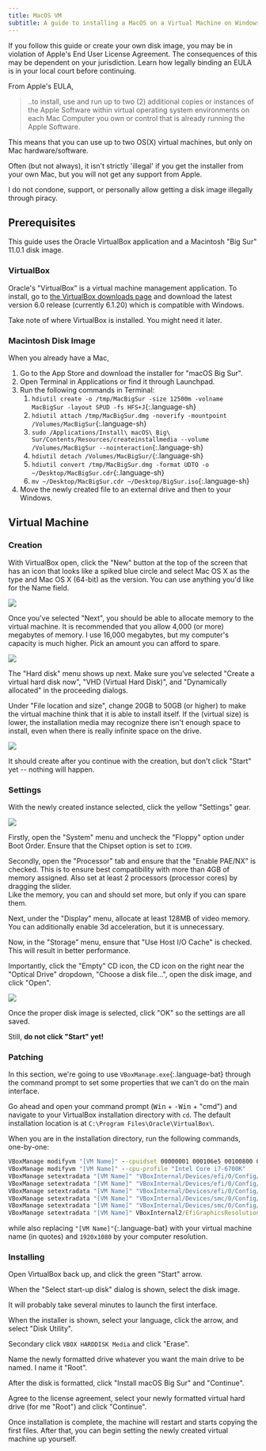 ```yaml
---
title: MacOS VM
subtitle: A guide to installing a MacOS on a Virtual Machine on Windows --- even without an Intel processor
---
```


If you follow this guide or create your own disk image, you may be in violation of Apple's End User License Agreement. The consequences of this may be dependent on your jurisdiction. Learn how legally binding an EULA is in your local court before continuing.

From Apple's EULA,

> ..to install, use and run up to two (2) additional copies or instances of the Apple Software within virtual operating system environments on each Mac Computer you own or control that is already running the Apple Software.

This means that you can use up to two OS(X) virtual machines, but only on Mac hardware/software.

Often (but not always), it isn't strictly 'illegal' if you get the installer from your own Mac, but you will not get any support from Apple.

I do not condone, support, or personally allow getting a disk image illegally through piracy.

## Prerequisites

This guide uses the Oracle VirtualBox application and a Macintosh "Big Sur" 11.0.1 disk image.

### VirtualBox

Oracle's "VirtualBox" is a virtual machine management application. To install, go to [the VirtualBox downloads page](https://www.virtualbox.org/wiki/Downloads) and download the latest version 6.0 release (currently 6.1.20) which is compatible with Windows.

Take note of where VirtualBox is installed. You might need it later.

### Macintosh Disk Image

When you already have a Mac,

1. Go to the App Store and download the installer for "macOS Big Sur".
2. Open Terminal in Applications or find it through Launchpad.
3. Run the following commands in Terminal:
    1. `hdiutil create -o /tmp/MacBigSur -size 12500m -volname MacBigSur -layout SPUD -fs HFS+J`{:.language-sh}
    2. `hdiutil attach /tmp/MacBigSur.dmg -noverify -mountpoint /Volumes/MacBigSur`{:.language-sh}
    3. `sudo /Applications/Install\ macOS\ Big\ Sur/Contents/Resources/createinstallmedia --volume /Volumes/MacBigSur --nointeraction`{:.language-sh}
    4. `hdiutil detach /Volumes/MacBigSur/`{:.language-sh}
    5. `hdiutil convert /tmp/MacBigSur.dmg -format UDTO -o ~/Desktop/MacBigSur.cdr`{:.language-sh}
    6. `mv ~/Desktop/MacBigSur.cdr ~/Desktop/BigSur.iso`{:.language-sh}
4. Move the newly created file to an external drive and then to your Windows.

## Virtual Machine

### Creation

With VirtualBox open, click the "New" button at the top of the screen that has an icon that looks like a spiked blue circle and select Mac OS X as the type and Mac OS X (64-bit) as the version. You can use anything you'd like for the Name field.

![](/img/mac-vm/create.png)

Once you've selected "Next", you should be able to allocate memory to the virtual machine. It is recommended that you allow 4,000 (or more) megabytes of memory. I use 16,000 megabytes, but my computer's capacity is much higher. Pick an amount you can afford to spare.

![](/img/mac-vm/memory.png)

The "Hard disk" menu shows up next. Make sure you've selected "Create a virtual hard disk now", "VHD (Virtual Hard Disk)", and "Dynamically allocated" in the proceeding dialogs.

Under "File location and size", change 20GB to 50GB (or higher) to make the virtual machine think that it is able to install itself. If the (virtual size) is lower, the installation media may recognize there isn't enough space to install, even when there is really infinite space on the drive.

![](/img/mac-vm/disk-size.png)

It should create after you continue with the creation, but don't click "Start" yet -- nothing will happen.

### Settings

With the newly created instance selected, click the yellow "Settings" gear.

![](/img/mac-vm/settings.png)

Firstly, open the "System" menu and uncheck the "Floppy" option under Boot Order. Ensure that the Chipset option is set to `ICH9`.

Secondly, open the "Processor" tab and ensure that the "Enable PAE/NX" is checked. This is to ensure best compatibility with more than 4GB of memory assigned. Also set at least 2 processors (processor cores) by dragging the slider.  
Like the memory, you can and should set more, but only if you can spare them.

Next, under the "Display" menu, allocate at least 128MB of video memory. You can additionally enable 3d acceleration, but it is unnecessary.

Now, in the "Storage" menu, ensure that "Use Host I/O Cache" is checked. This will result in better performance.

Importantly, click the "Empty" CD icon, the CD icon on the right near the "Optical Drive" dropdown, "Choose a disk file...", open the disk image, and click "Open".

![](/img/mac-vm/open.png)

Once the proper disk image is selected, click "OK" so the settings are all saved.

Still, **do not click "Start" yet!**

### Patching

In this section, we're going to use `VBoxManage.exe`{:.language-bat} through the command prompt to set some properties that we can't do on the main interface.

Go ahead and open your command prompt (<kbd>Win</kbd> + <kbd>-Win</kbd> + "cmd") and navigate to your VirtualBox installation directory with `cd`. The default installation location is at `C:\Program Files\Oracle\VirtualBox\`.

When you are in the installation directory, run the following commands, one-by-one:

```bat
VBoxManage modifyvm "[VM Name]" --cpuidset 00000001 000106e5 00100800 0098e3fd bfebfbff
VBoxManage modifyvm "[VM Name]" --cpu-profile "Intel Core i7-6700K"
VBoxManage setextradata "[VM Name]" "VBoxInternal/Devices/efi/0/Config/DmiSystemProduct" "iMac11,3"
VBoxManage setextradata "[VM Name]" "VBoxInternal/Devices/efi/0/Config/DmiSystemVersion" "1.0"
VBoxManage setextradata "[VM Name]" "VBoxInternal/Devices/efi/0/Config/DmiBoardProduct" "Iloveapple"
VBoxManage setextradata "[VM Name]" "VBoxInternal/Devices/smc/0/Config/DeviceKey" "ourhardworkbythesewordsguardedpleasedontsteal(c)AppleComputerInc"
VBoxManage setextradata "[VM Name]" "VBoxInternal/Devices/smc/0/Config/GetKeyFromRealSMC" 1
VBoxManage setextradata "[VM Name]" VBoxInternal2/EfiGraphicsResolution 1920x1080
```

while also replacing `"[VM Name]"`{:.language-bat} with your virtual machine name (in quotes) and `1920x1080` by your computer resolution.

### Installing

Open VirtualBox back up, and click the green "Start" arrow. 

When the "Select start-up disk" dialog is shown, select the disk image.

It will probably take several minutes to launch the first interface.

When the installer is shown, select your language, click the arrow, and select "Disk Utility".

Secondary click `VBOX HARDDISK Media` and click "Erase".

Name the newly formatted drive whatever you want the main drive to be named. I name it "Root".

After the disk is formatted, click "Install macOS Big Sur" and "Continue".

Agree to the license agreement, select your newly formatted virtual hard drive (for me "Root") and click "Continue".

Once installation is complete, the machine will restart and starts copying the first files. After that, you can begin setting the newly created virtual machine up yourself.
